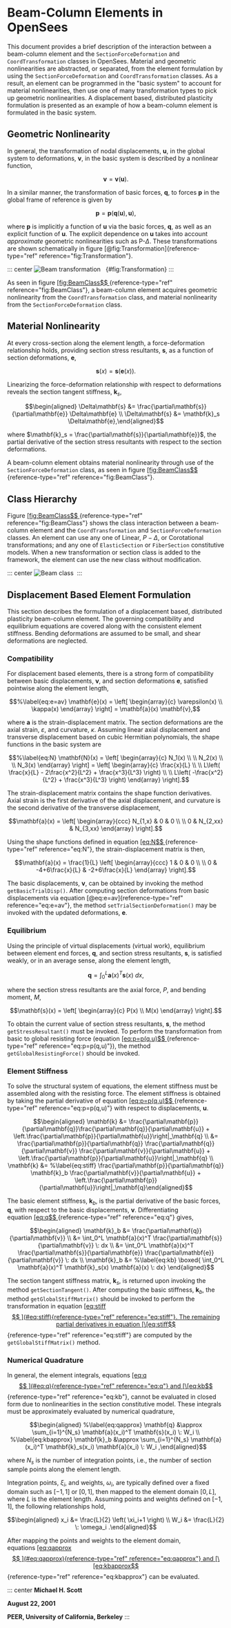 
# Beam-Column Elements in OpenSees

This document provides a brief description of the interaction between a
beam-column element and the `SectionForceDeformation` and
`CoordTransformation` classes in OpenSees. Material and geometric
nonlinearities are abstracted, or separated, from the element
formulation by using the `SectionForceDeformation` and `CoordTransformation`
classes. As a result, an element can be programmed in the "basic system"
to account for material nonlinearities, then use one of many
transformation types to pick up geometric nonlinearities. A displacement
based, distributed plasticity formulation is presented as an example of
how a beam-column element is formulated in the basic system.

## Geometric Nonlinearity

In general, the transformation of nodal displacements, $\mathbf{u}$, in the
global system to deformations, $\mathbf{v}$, in the basic system is described
by a nonlinear function,

$$%\label{eq:v=v(u)}
\mathbf{v} = \mathbf{v}(\mathbf{u}).$$

In a similar manner, the transformation of basic forces, $\mathbf{q}$, to
forces $\mathbf{p}$ in the global frame of reference is given by

$$%\label{eq:p=p(q,u)}
\mathbf{p} = \mathbf{p}(\mathbf{q}(\mathbf{u}), \mathbf{u}),$$

where $\mathbf{p}$ is implicitly a function of $\mathbf{u}$ via the basic forces,
$\mathbf{q}$, as well as an explicit function of $\mathbf{u}$. The explicit dependence
on $\mathbf{u}$ takes into account *approximate* geometric nonlinearities such
as P-$\Delta$. These transformations are shown schematically in
figure [@fig:Transformation]{reference-type="ref"
reference="fig:Transformation"}.

::: center
![Beam transformation](BeamTransf.svg)  
{#fig:Transformation}
:::

As seen in
figure [\[fig:BeamClass$$
](#fig:BeamClass){reference-type="ref"
reference="fig:BeamClass"}, a beam-column element acquires geometric
nonlinearity from the `CoordTransformation` class, and material
nonlinearity from the `SectionForceDeformation` class.

## Material Nonlinearity

At every cross-section along the element length, a force-deformation
relationship holds, providing section stress resultants, $\mathbf{s}$, as a
function of section deformations, $\mathbf{e}$,

$$%\label{eq:s=s(e)}
\mathbf{s}(x) = \mathbf{s}(\mathbf{e}(x)).$$

Linearizing the force-deformation relationship with respect to
deformations reveals the section tangent stiffness, $\mathbf{k}_s$,

$$\begin{aligned}
\Delta\mathbf{s} &= \frac{\partial\mathbf{s}}{\partial\mathbf{e}} \Delta\mathbf{e} \\
\Delta\mathbf{s} &= \mathbf{k}_s \Delta\mathbf{e},\end{aligned}$$

where $\mathbf{k}_s = \frac{\partial\mathbf{s}}{\partial\mathbf{e}}$, the partial
derivative of the section stress resultants with respect to the section
deformations.

A beam-column element obtains material nonlinearity through use of the
`SectionForceDeformation` class, as seen in
figure [\[fig:BeamClass$$
](#fig:BeamClass){reference-type="ref"
reference="fig:BeamClass"}.

## Class Hierarchy

Figure [\[fig:BeamClass$$
](#fig:BeamClass){reference-type="ref"
reference="fig:BeamClass"} shows the class interaction between a
beam-column element and the `CoordTransformation` and
`SectionForceDeformation` classes. An element can use any one of Linear,
$P-\Delta$, or Corotational transformations; and any one of `ElasticSection`
or `FiberSection` constitutive models. When a new transformation or
section class is added to the framework, the element can use the new
class without modification.

::: center
![Beam class](BeamClass.svg) 
:::

## Displacement Based Element Formulation

This section describes the formulation of a displacement based,
distributed plasticity beam-column element. The governing compatibility
and equilibrium equations are covered along with the consistent element
stiffness. Bending deformations are assumed to be small, and shear
deformations are neglected.

### Compatibility

For displacement based elements, there is a strong form of compatibility
between basic displacements, $\mathbf{v}$, and section deformations $\mathbf{e}$,
satisfied pointwise along the element length,

$$%\label{eq:e=av}
\mathbf{e}(x) =
\left[ \begin{array}{c} \varepsilon(x) \\ \kappa(x) \end{array} \right] =
\mathbf{a}(x) \mathbf{v},$$

where $\mathbf{a}$ is the strain-displacement matrix. The section deformations
are the axial strain, $\varepsilon$, and curvature, $\kappa$. Assuming
linear axial displacement and transverse displacement based on cubic
Hermitian polynomials, the shape functions in the basic system are

$$%\label{eq:N}
\mathbf{N}(x) =
\left[ \begin{array}{c} N_1(x) \\ \\ N_2(x) \\ \\ N_3(x) \end{array} \right] =
\left[ \begin{array}{c} \frac{x}{L} \\ \\
L\left( \frac{x}{L} - 2\frac{x^2}{L^2} + \frac{x^3}{L^3} \right) \\ \\
L\left( -\frac{x^2}{L^2} + \frac{x^3}{L^3} \right)
\end{array}
\right].$$

The strain-displacement matrix contains the shape function derivatives.
Axial strain is the first derivative of the axial displacement, and
curvature is the second derivative of the transverse displacement,

$$\mathbf{a}(x) = \left[ \begin{array}{ccc}
N_{1,x} & 0 & 0 \\ \\
0 & N_{2,xx} & N_{3,xx}
\end{array}
\right].$$

Using the shape functions defined in
equation [\[eq:N$$
](#eq:N){reference-type="ref" reference="eq:N"}, the
strain-displacement matrix is then,

$$\mathbf{a}(x) = \frac{1}{L} \left[ \begin{array}{ccc}
1 & 0 & 0 \\ \\
0 & -4+6\frac{x}{L} & -2+6\frac{x}{L}
\end{array}
\right].$$

The basic displacements, $\mathbf{v}$, can be obtained by invoking the method
`getBasicTrialDisp()`. After computing section deformations from basic
displacements via equation [@eq:e=av]{reference-type="ref"
reference="eq:e=av"}, the method `setTrialSectionDeformation()` may be
invoked with the updated deformations, $\mathbf{e}$.

### Equilibrium

Using the principle of virtual displacements (virtual work), equilibrium
between element end forces, $\mathbf{q}$, and section stress resultants, $\mathbf{s}$,
is satisfied weakly, or in an average sense, along the element length,

$$%\label{eq:q}
\mathbf{q} = \int_0^L \mathbf{a}(x)^T \mathbf{s}(x) \: dx,$$

where the section stress resultants are the axial force, $P$, and
bending moment, $M$,

$$\mathbf{s}(x) =
\left[ \begin{array}{c} P(x) \\ M(x) \end{array} \right].$$

To obtain the current value of section stress resultants, $\mathbf{s}$, the
method `getStressResultant()` must be invoked. To perform the
transformation from basic to global resisting force
(equation [\[eq:p=p(q,u)$$
](#eq:p=p(q,u)){reference-type="ref"
reference="eq:p=p(q,u)"}), the method `getGlobalResistingForce()` should
be invoked.

### Element Stiffness

To solve the structural system of equations, the element stiffness must
be assembled along with the resisting force. The element stiffness is
obtained by taking the partial derivative of
equation [\[eq:p=p(q,u)$$
](#eq:p=p(q,u)){reference-type="ref"
reference="eq:p=p(q,u)"} with respect to displacements, $\mathbf{u}$.

$$\begin{aligned}
\mathbf{k} &= \frac{\partial\mathbf{p}}{\partial\mathbf{q}}\frac{\partial\mathbf{q}}{\partial\mathbf{u}} + \left.\frac{\partial\mathbf{p}}{\partial\mathbf{u}}\right|_\mathbf{q} \\
&= \frac{\partial\mathbf{p}}{\partial\mathbf{q}} \frac{\partial\mathbf{q}}{\partial\mathbf{v}} \frac{\partial\mathbf{v}}{\partial\mathbf{u}} +
\left.\frac{\partial\mathbf{p}}{\partial\mathbf{u}}\right|_\mathbf{q} \\
\mathbf{k} &= %\label{eq:stiff} 
\frac{\partial\mathbf{p}}{\partial\mathbf{q}} \mathbf{k}_b \frac{\partial\mathbf{v}}{\partial\mathbf{u}} +
\left.\frac{\partial\mathbf{p}}{\partial\mathbf{u}}\right|_\mathbf{q}\end{aligned}$$

The basic element stiffness, $\mathbf{k}_b$, is the partial derivative of
the basic forces, $\mathbf{q}$, with respect to the basic displacements,
$\mathbf{v}$. Differentiating
equation [\[eq:q$$
](#eq:q){reference-type="ref" reference="eq:q"} gives,

$$\begin{aligned}
\mathbf{k}_b &= \frac{\partial\mathbf{q}}{\partial\mathbf{v}} \\
&= \int_0^L \mathbf{a}(x)^T \frac{\partial\mathbf{s}}{\partial\mathbf{v}} \: dx \\
&= \int_0^L \mathbf{a}(x)^T \frac{\partial\mathbf{s}}{\partial\mathbf{e}} \frac{\partial\mathbf{e}}{\partial\mathbf{v}} \: dx \\
\mathbf{k}_b &= %\label{eq:kb}
\boxed{
\int_0^L \mathbf{a}(x)^T \mathbf{k}_s(x) \mathbf{a}(x) \: dx}
\end{aligned}$$

The section tangent stiffness matrix, $\mathbf{k}_s$, is returned upon
invoking the method `getSectionTangent()`. After computing the basic
stiffness, $\mathbf{k}_b$, the method `getGlobalStiffMatrix()` should be
invoked to perform the transformation in
equation [\[eq:stiff$$
](#eq:stiff){reference-type="ref"
reference="eq:stiff"}. The remaining partial derivatives in
equation [\[eq:stiff$$
](#eq:stiff){reference-type="ref"
reference="eq:stiff"} are computed by the `getGlobalStiffMatrix()`
method.

### Numerical Quadrature

In general, the element integrals,
equations [\[eq:q$$
](#eq:q){reference-type="ref" reference="eq:q"}
and [\[eq:kb$$
](#eq:kb){reference-type="ref" reference="eq:kb"}, cannot
be evaluated in closed form due to nonlinearities in the section
constitutive model. These integrals must be approximately evaluated by
numerical quadrature,

$$\begin{aligned}
%\label{eq:qapprox}
\mathbf{q} &\approx
\sum_{i=1}^{N_s} \mathbf{a}(x_i)^T \mathbf{s}(x_i) \: W_i \\
%\label{eq:kbapprox}
\mathbf{k}_b &\approx
\sum_{i=1}^{N_s} \mathbf{a}(x_i)^T \mathbf{k}_s(x_i) \mathbf{a}(x_i) \: W_i ,\end{aligned}$$

where $N_s$ is the number of integration points, i.e., the number of
section sample points along the element length.

Integration points, $\xi_i$, and weights, $\omega_i$, are typically
defined over a fixed domain such as $\left[-1,1\right]$ or
$\left[0,1\right]$, then mapped to the element domain
$\left[0,L\right]$, where $L$ is the element length. Assuming points and
weights defined on $\left[-1,1\right]$, the following relationships
hold,

$$\begin{aligned}
x_i &= \frac{L}{2} \left( \xi_i+1 \right) \\
W_i &= \frac{L}{2} \: \omega_i .\end{aligned}$$

After mapping the points and weights to the element domain,
equations [\[eq:qapprox$$
](#eq:qapprox){reference-type="ref"
reference="eq:qapprox"}
and [\[eq:kbapprox$$
](#eq:kbapprox){reference-type="ref"
reference="eq:kbapprox"} can be evaluated.

::: center
**Michael H. Scott**

**August 22, 2001**

**PEER, University of California, Berkeley**
:::

